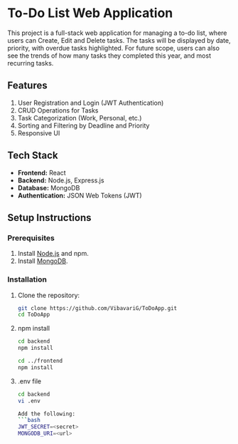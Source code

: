 # To-Do List Web Application

This project is a full-stack web application for managing a to-do list, where users can Create, Edit and Delete tasks. The tasks will be displayed by date, priority, with overdue tasks highlighted. For future scope, users can also see the trends of how many tasks they completed this year, and most recurring tasks.

## Features
1. User Registration and Login (JWT Authentication)
2. CRUD Operations for Tasks
3. Task Categorization (Work, Personal, etc.)
4. Sorting and Filtering by Deadline and Priority
5. Responsive UI

## Tech Stack
- **Frontend:** React
- **Backend:** Node.js, Express.js
- **Database:** MongoDB
- **Authentication:** JSON Web Tokens (JWT)

## Setup Instructions
### Prerequisites
1. Install [Node.js](https://nodejs.org/) and npm.
2. Install [MongoDB](https://www.mongodb.com/).

### Installation
1. Clone the repository:
   ```bash
   git clone https://github.com/VibavariG/ToDoApp.git
   cd ToDoApp
2. npm install
   ```bash
   cd backend 
   npm install

   cd ../frontend
   npm install
3. .env file
   ```bash
   cd backend
   vi .env
   
   Add the following:
   ```bash
   JWT_SECRET=<secret>
   MONGODB_URI=<url>


